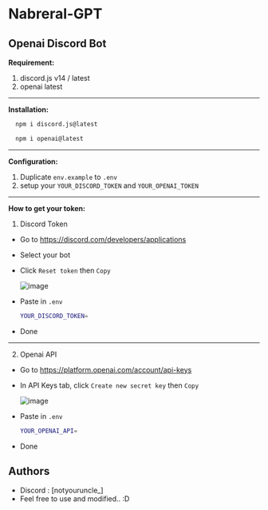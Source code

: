 # Nabreral-GPT
Openai Discord Bot
--------------------
**Requirement:**
1. discord.js v14  / latest
2. openai latest
--------------------------------------------- 
**Installation:**
```bash
  npm i discord.js@latest
``` 
```bash
  npm i openai@latest
```
--------------------------------------------- 
**Configuration:**
1. Duplicate ```env.example``` to ```.env```
2. setup your ``YOUR_DISCORD_TOKEN`` and ``YOUR_OPENAI_TOKEN``
--------------------------------------------- 
**How to get your token:**
1. Discord Token
  - Go to https://discord.com/developers/applications
  - Select your bot
  - Click ``Reset token`` then ``Copy`` 
  
    ![image](https://user-images.githubusercontent.com/22126261/230638768-854baeea-ac25-447c-a07c-e88f62790058.png)
  
  - Paste in ``.env``
    ```bash
    YOUR_DISCORD_TOKEN=
    ```
  - Done
---------------------------------------------  
2. Openai API
  - Go to https://platform.openai.com/account/api-keys
  - In API Keys tab, click ``Create new secret key`` then ``Copy``
  
    ![image](https://user-images.githubusercontent.com/22126261/230639964-8d8759cb-372c-4bbd-bcd0-ca0eb4df6949.png)

  - Paste in ``.env``
    ```bash
    YOUR_OPENAI_API=
    ```
  
  - Done

  
## Authors

- Discord : [notyouruncle_]
- Feel free to use and modified.. :D
